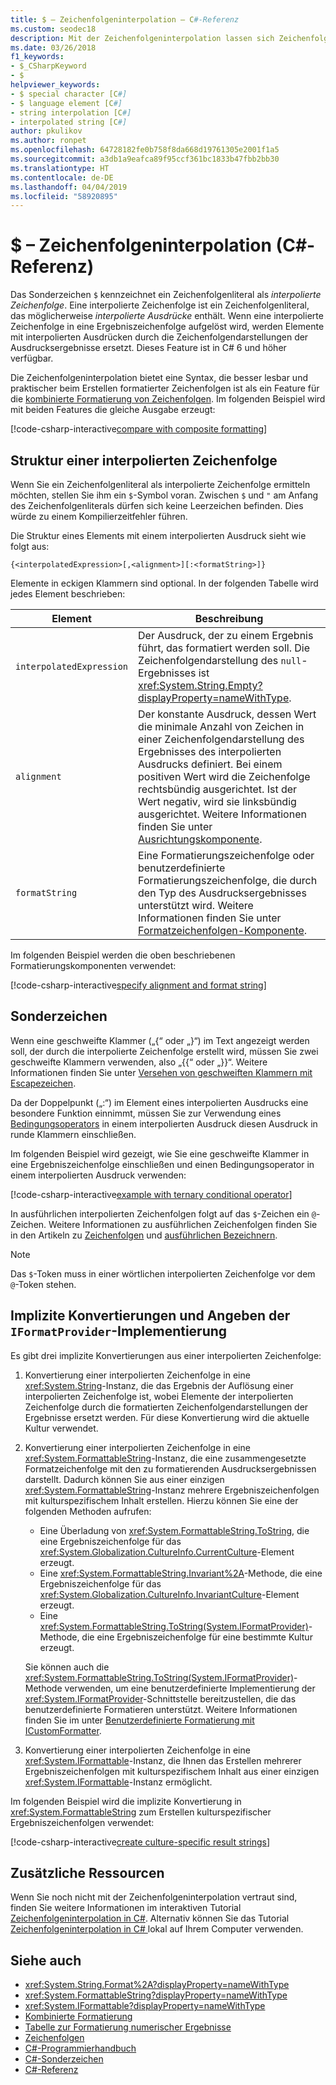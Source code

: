 ```yaml
---
title: $ – Zeichenfolgeninterpolation – C#-Referenz
ms.custom: seodec18
description: Mit der Zeichenfolgeninterpolation lassen sich Zeichenfolgenausgaben durch eine Syntax formatieren, die besser lesbar und praktischer ist als bei der herkömmlichen zusammengesetzten Formatierung von Zeichenfolgen.
ms.date: 03/26/2018
f1_keywords:
- $_CSharpKeyword
- $
helpviewer_keywords:
- $ special character [C#]
- $ language element [C#]
- string interpolation [C#]
- interpolated string [C#]
author: pkulikov
ms.author: ronpet
ms.openlocfilehash: 64728182fe0b758f8da668d19761305e2001f1a5
ms.sourcegitcommit: a3db1a9eafca89f95ccf361bc1833b47fbb2bb30
ms.translationtype: HT
ms.contentlocale: de-DE
ms.lasthandoff: 04/04/2019
ms.locfileid: "58920895"
---
```

# <a name="---string-interpolation-c-reference"></a>$ – Zeichenfolgeninterpolation (C#-Referenz)

Das Sonderzeichen `$` kennzeichnet ein Zeichenfolgenliteral als *interpolierte Zeichenfolge*. Eine interpolierte Zeichenfolge ist ein Zeichenfolgenliteral, das möglicherweise *interpolierte Ausdrücke* enthält. Wenn eine interpolierte Zeichenfolge in eine Ergebniszeichenfolge aufgelöst wird, werden Elemente mit interpolierten Ausdrücken durch die Zeichenfolgendarstellungen der Ausdrucksergebnisse ersetzt. Dieses Feature ist in C# 6 und höher verfügbar.

Die Zeichenfolgeninterpolation bietet eine Syntax, die besser lesbar und praktischer beim Erstellen formatierter Zeichenfolgen ist als ein Feature für die [kombinierte Formatierung von Zeichenfolgen](../../../standard/base-types/composite-formatting.md). Im folgenden Beispiel wird mit beiden Features die gleiche Ausgabe erzeugt:

[!code-csharp-interactive[compare with composite formatting](../../../../samples/snippets/csharp/language-reference/tokens/string-interpolation.cs#1)]

## <a name="structure-of-an-interpolated-string"></a>Struktur einer interpolierten Zeichenfolge

Wenn Sie ein Zeichenfolgenliteral als interpolierte Zeichenfolge ermitteln möchten, stellen Sie ihm ein `$`-Symbol voran. Zwischen `$` und `"` am Anfang des Zeichenfolgenliterals dürfen sich keine Leerzeichen befinden. Dies würde zu einem Kompilierzeitfehler führen.

Die Struktur eines Elements mit einem interpolierten Ausdruck sieht wie folgt aus:

```
{<interpolatedExpression>[,<alignment>][:<formatString>]}
```

Elemente in eckigen Klammern sind optional. In der folgenden Tabelle wird jedes Element beschrieben:

|Element|Beschreibung|
|-------------|-----------------|
|`interpolatedExpression`|Der Ausdruck, der zu einem Ergebnis führt, das formatiert werden soll. Die Zeichenfolgendarstellung des `null`-Ergebnisses ist <xref:System.String.Empty?displayProperty=nameWithType>.|
|`alignment`|Der konstante Ausdruck, dessen Wert die minimale Anzahl von Zeichen in einer Zeichenfolgendarstellung des Ergebnisses des interpolierten Ausdrucks definiert. Bei einem positiven Wert wird die Zeichenfolge rechtsbündig ausgerichtet. Ist der Wert negativ, wird sie linksbündig ausgerichtet. Weitere Informationen finden Sie unter [Ausrichtungskomponente](../../../standard/base-types/composite-formatting.md#alignment-component).|
|`formatString`|Eine Formatierungszeichenfolge oder benutzerdefinierte Formatierungszeichenfolge, die durch den Typ des Ausdrucksergebnisses unterstützt wird. Weitere Informationen finden Sie unter [Formatzeichenfolgen-Komponente](../../../standard/base-types/composite-formatting.md#format-string-component).|

Im folgenden Beispiel werden die oben beschriebenen Formatierungskomponenten verwendet:

[!code-csharp-interactive[specify alignment and format string](../../../../samples/snippets/csharp/language-reference/tokens/string-interpolation.cs#2)]

## <a name="special-characters"></a>Sonderzeichen

Wenn eine geschweifte Klammer („{“ oder „}“) im Text angezeigt werden soll, der durch die interpolierte Zeichenfolge erstellt wird, müssen Sie zwei geschweifte Klammern verwenden, also „{{“ oder „}}“. Weitere Informationen finden Sie unter [Versehen von geschweiften Klammern mit Escapezeichen](../../../standard/base-types/composite-formatting.md#escaping-braces).

Da der Doppelpunkt („:“) im Element eines interpolierten Ausdrucks eine besondere Funktion einnimmt, müssen Sie zur Verwendung eines [Bedingungsoperators](../operators/conditional-operator.md) in einem interpolierten Ausdruck diesen Ausdruck in runde Klammern einschließen.

Im folgenden Beispiel wird gezeigt, wie Sie eine geschweifte Klammer in eine Ergebniszeichenfolge einschließen und einen Bedingungsoperator in einem interpolierten Ausdruck verwenden:

[!code-csharp-interactive[example with ternary conditional operator](../../../../samples/snippets/csharp/language-reference/tokens/string-interpolation.cs#3)]

In ausführlichen interpolierten Zeichenfolgen folgt auf das `$`-Zeichen ein `@`-Zeichen. Weitere Informationen zu ausführlichen Zeichenfolgen finden Sie in den Artikeln zu [Zeichenfolgen](../keywords/string.md) und [ausführlichen Bezeichnern](verbatim.md).

> [!NOTE]
> Das `$`-Token muss in einer wörtlichen interpolierten Zeichenfolge vor dem `@`-Token stehen.

## <a name="implicit-conversions-and-specifying-iformatprovider-implementation"></a>Implizite Konvertierungen und Angeben der `IFormatProvider`-Implementierung

Es gibt drei implizite Konvertierungen aus einer interpolierten Zeichenfolge:

1. Konvertierung einer interpolierten Zeichenfolge in eine <xref:System.String>-Instanz, die das Ergebnis der Auflösung einer interpolierten Zeichenfolge ist, wobei Elemente der interpolierten Zeichenfolge durch die formatierten Zeichenfolgendarstellungen der Ergebnisse ersetzt werden. Für diese Konvertierung wird die aktuelle Kultur verwendet.

1. Konvertierung einer interpolierten Zeichenfolge in eine <xref:System.FormattableString>-Instanz, die eine zusammengesetzte Formatzeichenfolge mit den zu formatierenden Ausdrucksergebnissen darstellt. Dadurch können Sie aus einer einzigen <xref:System.FormattableString>-Instanz mehrere Ergebniszeichenfolgen mit kulturspezifischem Inhalt erstellen. Hierzu können Sie eine der folgenden Methoden aufrufen:

      - Eine Überladung von <xref:System.FormattableString.ToString>, die eine Ergebniszeichenfolge für das <xref:System.Globalization.CultureInfo.CurrentCulture>-Element erzeugt.
      - Eine <xref:System.FormattableString.Invariant%2A>-Methode, die eine Ergebniszeichenfolge für das <xref:System.Globalization.CultureInfo.InvariantCulture>-Element erzeugt.
      - Eine <xref:System.FormattableString.ToString(System.IFormatProvider)>-Methode, die eine Ergebniszeichenfolge für eine bestimmte Kultur erzeugt.

    Sie können auch die <xref:System.FormattableString.ToString(System.IFormatProvider)>-Methode verwenden, um eine benutzerdefinierte Implementierung der <xref:System.IFormatProvider>-Schnittstelle bereitzustellen, die das benutzerdefinierte Formatieren unterstützt. Weitere Informationen finden Sie im unter [Benutzerdefinierte Formatierung mit ICustomFormatter](../../../standard/base-types/formatting-types.md#custom-formatting-with-icustomformatter).

1. Konvertierung einer interpolierten Zeichenfolge in eine <xref:System.IFormattable>-Instanz, die Ihnen das Erstellen mehrerer Ergebniszeichenfolgen mit kulturspezifischem Inhalt aus einer einzigen <xref:System.IFormattable>-Instanz ermöglicht.

Im folgenden Beispiel wird die implizite Konvertierung in <xref:System.FormattableString> zum Erstellen kulturspezifischer Ergebniszeichenfolgen verwendet:

[!code-csharp-interactive[create culture-specific result strings](../../../../samples/snippets/csharp/language-reference/tokens/string-interpolation.cs#4)]

## <a name="additional-resources"></a>Zusätzliche Ressourcen

Wenn Sie noch nicht mit der Zeichenfolgeninterpolation vertraut sind, finden Sie weitere Informationen im interaktiven Tutorial [Zeichenfolgeninterpolation in C#](../../tutorials/exploration/interpolated-strings.yml). Alternativ können Sie das Tutorial [Zeichenfolgeninterpolation in C# ](../../tutorials/string-interpolation.md) lokal auf Ihrem Computer verwenden.

## <a name="see-also"></a>Siehe auch

- <xref:System.String.Format%2A?displayProperty=nameWithType>
- <xref:System.FormattableString?displayProperty=nameWithType>
- <xref:System.IFormattable?displayProperty=nameWithType>
- [Kombinierte Formatierung](../../../standard/base-types/composite-formatting.md)
- [Tabelle zur Formatierung numerischer Ergebnisse](../keywords/formatting-numeric-results-table.md)
- [Zeichenfolgen](../../programming-guide/strings/index.md)
- [C#-Programmierhandbuch](../../programming-guide/index.md)
- [C#-Sonderzeichen](index.md)
- [C#-Referenz](../index.md)
